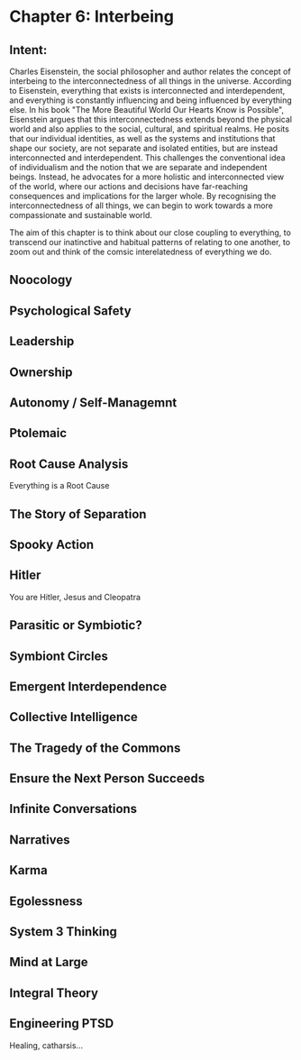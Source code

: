 # Chapter 6: Interbeing

## Intent:
Charles Eisenstein, the social philosopher and author relates the concept of interbeing to the interconnectedness of all things in the universe.  According to Eisenstein, everything that exists is interconnected and interdependent, and everything is constantly influencing and being influenced by everything else.  In his book "The More Beautiful World Our Hearts Know is Possible", Eisenstein argues that this interconnectedness extends beyond the physical world and also applies to the social, cultural, and spiritual realms.  He posits that our individual identities, as well as the systems and institutions that shape our society, are not separate and isolated entities, but are instead interconnected and interdependent.  This challenges the conventional idea of individualism and the notion that we are separate and independent beings.  Instead, he advocates for a more holistic and interconnected view of the world, where our actions and decisions have far-reaching consequences and implications for the larger whole.  By recognising the interconnectedness of all things, we can begin to work towards a more compassionate and sustainable world.

The aim of this chapter is to think about our close coupling to everything, to transcend our inatinctive and habitual patterns of relating to one another, to zoom out and think of the comsic interelatedness of everything we do.

## Noocology

## Psychological Safety

## Leadership

## Ownership

## Autonomy / Self-Managemnt

## Ptolemaic

## Root Cause Analysis
Everything is a Root Cause

## The Story of Separation

## Spooky Action

## Hitler
You are Hitler, Jesus and Cleopatra

## Parasitic or Symbiotic?

## Symbiont Circles

## Emergent Interdependence

## Collective Intelligence

## The Tragedy of the Commons

## Ensure the Next Person Succeeds

## Infinite Conversations

## Narratives

## Karma

## Egolessness

## System 3 Thinking

## Mind at Large

## Integral Theory

## Engineering PTSD
Healing, catharsis...
